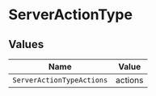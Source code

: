 # ServerActionType


## Values

| Name                      | Value                     |
| ------------------------- | ------------------------- |
| `ServerActionTypeActions` | actions                   |